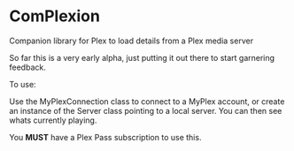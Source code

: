ComPlexion
==========

Companion library for Plex to load details from a Plex media server

So far this is a very early alpha, just putting it out there to start garnering feedback.

To use:

Use the MyPlexConnection class to connect to a MyPlex account, or create an instance of the Server class pointing to a local server.  You can then see whats currently playing.

You **MUST** have a Plex Pass subscription to use this.
